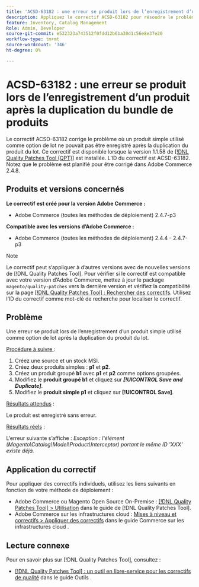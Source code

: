 ```yaml
---
title: 'ACSD-63182 : une erreur se produit lors de l’enregistrement d’un produit après la duplication du bundle de produits'
description: Appliquez le correctif ACSD-63182 pour résoudre le problème d’Adobe Commerce en raison duquel une erreur se produit lors de l’enregistrement d’un produit après la duplication d’un produit groupé avec MSI activé.
feature: Inventory, Catalog Management
Role: Admin, Developer
source-git-commit: e532323a743512f0fdd12b6ba30d1c56e8e37e20
workflow-type: tm+mt
source-wordcount: '346'
ht-degree: 0%

---
```



# ACSD-63182 : une erreur se produit lors de l’enregistrement d’un produit après la duplication du bundle de produits

Le correctif ACSD-63182 corrige le problème où un produit simple utilisé comme option de lot ne pouvait pas être enregistré après la duplication du produit du lot. Ce correctif est disponible lorsque la version 1.1.58 de [[!DNL Quality Patches Tool (QPT)]](/help/tools/quality-patches-tool/quality-patches-tool-to-self-serve-quality-patches.md) est installée. L’ID du correctif est ACSD-63182. Notez que le problème est planifié pour être corrigé dans Adobe Commerce 2.4.8.

## Produits et versions concernés

**Le correctif est créé pour la version Adobe Commerce :**

* Adobe Commerce (toutes les méthodes de déploiement) 2.4.7-p3

**Compatible avec les versions d’Adobe Commerce :**

* Adobe Commerce (toutes les méthodes de déploiement) 2.4.4 - 2.4.7-p3

>[!NOTE]
>
>Le correctif peut s’appliquer à d’autres versions avec de nouvelles versions de [!DNL Quality Patches Tool]. Pour vérifier si le correctif est compatible avec votre version d’Adobe Commerce, mettez à jour le package `magento/quality-patches` vers la dernière version et vérifiez la compatibilité sur la page [[!DNL Quality Patches Tool] : Rechercher des correctifs](https://experienceleague.adobe.com/tools/commerce-quality-patches/index.html?lang=fr). Utilisez l’ID du correctif comme mot-clé de recherche pour localiser le correctif.

## Problème

Une erreur se produit lors de l’enregistrement d’un produit simple utilisé comme option de lot après la duplication du produit du lot.

<u>Procédure à suivre </u> :

1. Créez une source et un stock MSI.
1. Créez deux produits simples : **p1** et **p2**.
1. Créez un produit groupé **b1** avec **p1** et **p2** comme options groupées.
1. Modifiez le **produit groupé b1** et cliquez sur ***[!UICONTROL Save and Duplicate]***.
1. Modifiez le **produit simple p1** et cliquez sur **[!UICONTROL Save]**.

<u>Résultats attendus</u> :

Le produit est enregistré sans erreur.

<u>Résultats réels</u> :

L’erreur suivante s’affiche :
*Exception : l&#39;élément (Magento\Catalog\Model\Product\Interceptor) portant le même ID &#39;XXX&#39; existe déjà.*

## Application du correctif

Pour appliquer des correctifs individuels, utilisez les liens suivants en fonction de votre méthode de déploiement :

* Adobe Commerce ou Magento Open Source On-Premise : [[!DNL Quality Patches Tool] > Utilisation](/help/tools/quality-patches-tool/usage.md) dans le guide de [!DNL Quality Patches Tool].
* Adobe Commerce sur les infrastructures cloud : [Mises à niveau et correctifs > Appliquer des correctifs](https://experienceleague.adobe.com/docs/commerce-cloud-service/user-guide/develop/upgrade/apply-patches.html?lang=fr) dans le guide Commerce sur les infrastructures cloud .

## Lecture connexe

Pour en savoir plus sur [!DNL Quality Patches Tool], consultez :

* [[!DNL Quality Patches Tool] : un outil en libre-service pour les correctifs de qualité](/help/tools/quality-patches-tool/quality-patches-tool-to-self-serve-quality-patches.md) dans le guide Outils .
